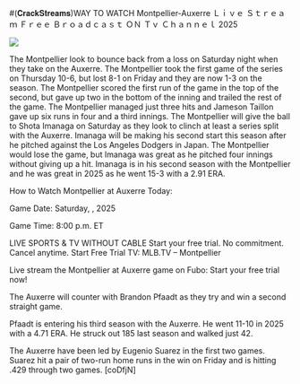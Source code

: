 #(𝐂𝐫𝐚𝐜𝐤𝐒𝐭𝐫𝐞𝐚𝐦𝐬)WAY TO WATCH Montpellier-Auxerre Ｌｉｖｅ Ｓｔｒｅａｍ Ｆｒｅｅ Ｂｒｏａｄｃａｓｔ ＯＮ Ｔｖ Ｃｈａｎｎｅｌ  2025  
  
  
[![](https://i.imgur.com/qSNzIqt.png)](https://movie.rssnews.media/xHBrCaBrC.php)  
  
The Montpellier look to bounce back from a loss on Saturday night when they take on the Auxerre. The Montpellier took the first game of the series on Thursday 10-6, but lost 8-1 on Friday and they are now 1-3 on the season. The Montpellier scored the first run of the game in the top of the second, but gave up two in the bottom of the inning and trailed the rest of the game. The Montpellier managed just three hits and Jameson Taillon gave up six runs in four and a third innings. The Montpellier will give the ball to Shota Imanaga on Saturday as they look to clinch at least a series split with the Auxerre. Imanaga will be making his second start this season after he pitched against the Los Angeles Dodgers in Japan. The Montpellier would lose the game, but Imanaga was great as he pitched four innings without giving up a hit. Imanaga is in his second season with the Montpellier and he was great in 2025 as he went 15-3 with a 2.91 ERA.

How to Watch Montpellier at Auxerre Today:

Game Date: Saturday, , 2025

Game Time: 8:00 p.m. ET

LIVE SPORTS & TV WITHOUT CABLE
Start your free trial. No commitment. Cancel anytime.
Start Free Trial
TV: MLB.TV – Montpellier

Live stream the Montpellier at Auxerre game on Fubo: Start your free trial now!

The Auxerre will counter with Brandon Pfaadt as they try and win a second straight game.

Pfaadt is entering his third season with the Auxerre. He went 11-10 in 2025 with a 4.71 ERA. He struck out 185 last season and walked just 42.

The Auxerre have been led by Eugenio Suarez in the first two games. Suarez hit a pair of two-run home runs in the win on Friday and is hitting .429 through two games. [coDfjN]